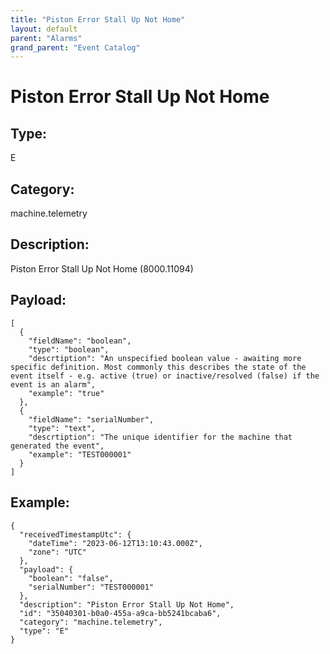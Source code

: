```yaml
---
title: "Piston Error Stall Up Not Home"
layout: default
parent: "Alarms"
grand_parent: "Event Catalog"
---
```


# Piston Error Stall Up Not Home

## Type:

E

## Category:

machine.telemetry

## Description: 

Piston Error Stall Up Not Home (8000.11094)

## Payload:

```
[
  {
    "fieldName": "boolean",
    "type": "boolean",
    "descrtiption": "An unspecified boolean value - awaiting more specific definition. Most commonly this describes the state of the event itself - e.g. active (true) or inactive/resolved (false) if the event is an alarm",
    "example": "true"
  },
  {
    "fieldName": "serialNumber",
    "type": "text",
    "descrtiption": "The unique identifier for the machine that generated the event",
    "example": "TEST000001"
  }
]
```

## Example:

```
{
  "receivedTimestampUtc": {
    "dateTime": "2023-06-12T13:10:43.000Z",
    "zone": "UTC"
  },
  "payload": {
    "boolean": "false",
    "serialNumber": "TEST000001"
  },
  "description": "Piston Error Stall Up Not Home",
  "id": "35040301-b0a0-455a-a9ca-bb5241bcaba6",
  "category": "machine.telemetry",
  "type": "E"
}
```

